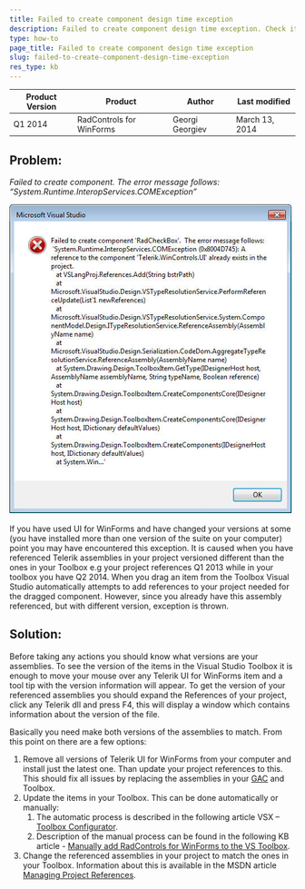 ```yaml
---
title: Failed to create component design time exception
description: Failed to create component design time exception. Check it now!
type: how-to
page_title: Failed to create component design time exception
slug: failed-to-create-component-design-time-exception
res_type: kb
---
```


|Product Version|Product|Author|Last modified|
|----|----|----|----|
|Q1 2014|RadControls for WinForms|Georgi Georgiev|March 13, 2014|

## Problem:  

*Failed to create component. The error message follows: “System.Runtime.InteropServices.COMException”*
    
![](images/failed-to-create-component-design-time-exception.png)  
 
If you have used UI for WinForms and have changed your versions at some (you have installed more than one version of the suite on your computer) point you may have encountered this exception. It is caused when you have referenced Telerik assemblies in your project versioned different than the ones in your Toolbox e.g your project references Q1 2013 while in your toolbox you have Q2 2014. When you drag an item from the Toolbox Visual Studio automatically attempts to add references to your project needed for the dragged component. However, since you already have this assembly referenced, but with different version, exception is thrown.  
   
## Solution:  

Before taking any actions you should know what versions are your assemblies. To see the version of the items in the Visual Studio Toolbox it is enough to move your mouse over any Telerik UI for WinForms item and a tool tip with the version information will appear. To get the version of your referenced assemblies you should expand the References of your project, click any Telerik dll and press F4, this will display a window which contains information about the version of the file.  

Basically you need make both versions of the assemblies to match. From this point on there are a few options:  
   
1. Remove all versions of Telerik UI for WinForms from your computer and install just the latest one. Than update your project references to this. This should fix all issues by replacing the assemblies in your [GAC](http://msdn.microsoft.com/en-us/library/yf1d93sz%28v=vs.110%29.aspx) and Toolbox.
2. Update the items in your Toolbox. This can be done automatically or manually:
    1. The automatic process is described in the following article VSX – [Toolbox Configurator](https://docs.telerik.com/devtools/winforms/visual-studio-integration/visual-studio-extensions/toolbox-configurator).
    2. Description of the manual process can be found in the following KB article - [Manually add RadControls for WinForms to the VS Toolbox](/support/kb/winforms/details/manually-add-radcontrols-for-winforms-to-the-vs-toolbox).
3. Change the referenced assemblies in your project to match the ones in your Toolbox. Information about this is available in the MSDN article [Managing Project References](http://msdn.microsoft.com/en-us/library/ez524kew.aspx).

